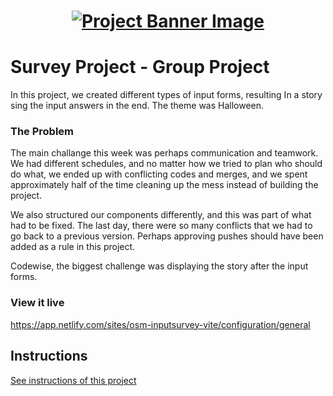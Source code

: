<h1 align="center">
  <a href="">
    <img src="/src/assets/survey.svg" alt="Project Banner Image">
  </a>
</h1>

# Survey Project - Group Project

In this project, we created different types of input forms, resulting In a story sing the input answers in the end. The theme was Halloween.

### The Problem

The main challange this week was perhaps communication and teamwork. We had different schedules, and no matter how we tried to plan who should do what, we ended up with conflicting codes and merges, and we spent approximately half of the time cleaning up the mess instead of building the project.

We also structured our components differently, and this was part of what had to be fixed. The last day, there were so many conflicts that we had to go back to a previous version. Perhaps approving pushes should have been added as a rule in this project.

Codewise, the biggest challenge was displaying the story after the input forms.

### View it live

https://app.netlify.com/sites/osm-inputsurvey-vite/configuration/general

## Instructions

<a href="instructions.md">
   See instructions of this project
  </a>
